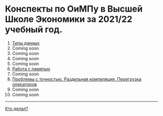 # Конспекты по ОиМПу в Высшей Школе Экономики за 2021/22 учебный год.
1. [Типы данных](lectures/lecture1.md)
2. Coming soon
3. Coming soon
4. Coming soon
5. Coming soon
6. [Работа с памятью](lectures/lecture6.md)
7. Coming soon
8. [Проблемы с точностью. Раздельная компиляция. Перегрузка операторов](lectures/lecture8.md)
9. Coming soon
10. Coming soon
***
[Кто делал?](contacts.html)